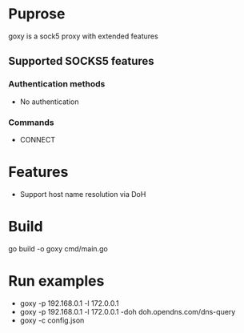 # Puprose
goxy is a sock5 proxy with extended features

## Supported SOCKS5 features

### Authentication methods
- No authentication

### Commands
- CONNECT

# Features
- Support host name resolution via DoH

# Build
go build -o goxy cmd/main.go

# Run examples
- goxy -p 192.168.0.1 -l 172.0.0.1
- goxy -p 192.168.0.1 -l 172.0.0.1 -doh doh.opendns.com/dns-query
- goxy -c config.json
